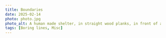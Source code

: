 ```yaml
---
title: Boundaries
date: 2025-02-14
photo: photo.jpg
photo_alt: A human made shelter, in straight wood planks, in front of a garden with white sand all over the floor
tags: [Boring lines, Misc]
---
```

